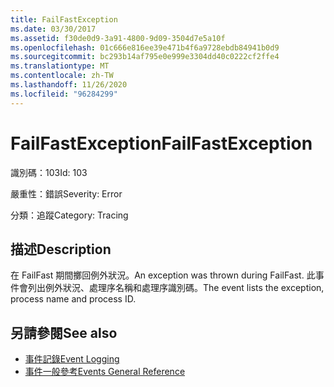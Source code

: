```yaml
---
title: FailFastException
ms.date: 03/30/2017
ms.assetid: f30de0d9-3a91-4800-9d09-3504d7e5a10f
ms.openlocfilehash: 01c666e816ee39e471b4f6a9728ebdb84941b0d9
ms.sourcegitcommit: bc293b14af795e0e999e3304dd40c0222cf2ffe4
ms.translationtype: MT
ms.contentlocale: zh-TW
ms.lasthandoff: 11/26/2020
ms.locfileid: "96284299"
---
```

# <a name="failfastexception"></a><span data-ttu-id="b12a2-102">FailFastException</span><span class="sxs-lookup"><span data-stu-id="b12a2-102">FailFastException</span></span>

<span data-ttu-id="b12a2-103">識別碼：103</span><span class="sxs-lookup"><span data-stu-id="b12a2-103">Id: 103</span></span>  
  
 <span data-ttu-id="b12a2-104">嚴重性：錯誤</span><span class="sxs-lookup"><span data-stu-id="b12a2-104">Severity: Error</span></span>  
  
 <span data-ttu-id="b12a2-105">分類：追蹤</span><span class="sxs-lookup"><span data-stu-id="b12a2-105">Category: Tracing</span></span>  
  
## <a name="description"></a><span data-ttu-id="b12a2-106">描述</span><span class="sxs-lookup"><span data-stu-id="b12a2-106">Description</span></span>  

 <span data-ttu-id="b12a2-107">在 FailFast 期間擲回例外狀況。</span><span class="sxs-lookup"><span data-stu-id="b12a2-107">An exception was thrown during FailFast.</span></span> <span data-ttu-id="b12a2-108">此事件會列出例外狀況、處理序名稱和處理序識別碼。</span><span class="sxs-lookup"><span data-stu-id="b12a2-108">The event lists the exception, process name and process ID.</span></span>  
  
## <a name="see-also"></a><span data-ttu-id="b12a2-109">另請參閱</span><span class="sxs-lookup"><span data-stu-id="b12a2-109">See also</span></span>

- [<span data-ttu-id="b12a2-110">事件記錄</span><span class="sxs-lookup"><span data-stu-id="b12a2-110">Event Logging</span></span>](index.md)
- [<span data-ttu-id="b12a2-111">事件一般參考</span><span class="sxs-lookup"><span data-stu-id="b12a2-111">Events General Reference</span></span>](events-general-reference.md)
